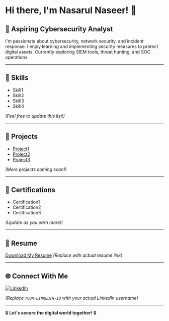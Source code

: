 # Hi there, I'm Nasarul Naseer! 👋

## 🚀 Aspiring Cybersecurity Analyst  

I'm passionate about cybersecurity, network security, and incident response. I enjoy learning and implementing security measures to protect digital assets. Currently exploring SIEM tools, threat hunting, and SOC operations.

---

## 🔧 Skills
- Skill1
- Skill2
- Skill3
- Skill4

_(Feel free to update this list!)_

---

## 📂 Projects
- [Project1](#)
- [Project2](#)
- [Project3](#)

_(More projects coming soon!)_

---

## 📜 Certifications
- Certification1
- Certification2
- Certification3

_(Update as you earn more!)_

---

## 📄 Resume
[Download My Resume](#) _(Replace with actual resume link)_

---

## 🌐 Connect With Me
[![LinkedIn](https://img.shields.io/badge/LinkedIn-0077B5?style=for-the-badge&logo=linkedin&logoColor=white)](https://www.linkedin.com/in/YOUR-LINKEDIN-ID/)

_(Replace `YOUR-LINKEDIN-ID` with your actual LinkedIn username)_

---

🔒 **Let's secure the digital world together!** 🔒
